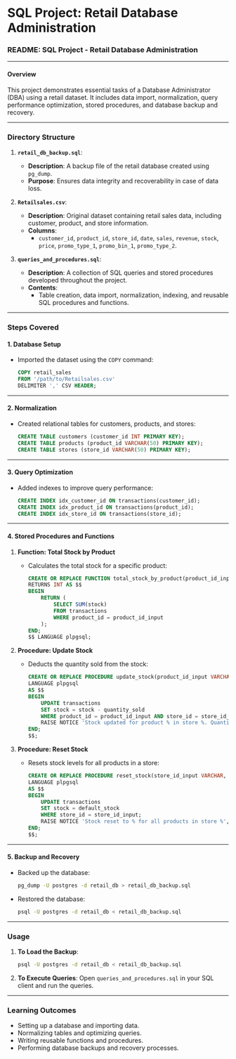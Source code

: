 <!DOCTYPE html>
<html lang="en">
<head>
    <meta charset="UTF-8">
    <meta name="viewport" content="width=device-width, initial-scale=1.0">
   
</head>
<body>
    <h1>SQL Project: Retail Database Administration</h1>



### **README: SQL Project - Retail Database Administration**

---

#### **Overview**
This project demonstrates essential tasks of a Database Administrator (DBA) using a retail dataset. It includes data import, normalization, query performance optimization, stored procedures, and database backup and recovery.

---

### **Directory Structure**
1. **`retail_db_backup.sql`**:
   - **Description**: A backup file of the retail database created using `pg_dump`.
   - **Purpose**: Ensures data integrity and recoverability in case of data loss.

2. **`Retailsales.csv`**:
   - **Description**: Original dataset containing retail sales data, including customer, product, and store information.
   - **Columns**:
     - `customer_id`, `product_id`, `store_id`, `date`, `sales`, `revenue`, `stock`, `price`, `promo_type_1`, `promo_bin_1`, `promo_type_2`.

3. **`queries_and_procedures.sql`**:
   - **Description**: A collection of SQL queries and stored procedures developed throughout the project.
   - **Contents**:
     - Table creation, data import, normalization, indexing, and reusable SQL procedures and functions.

---

### **Steps Covered**

#### **1. Database Setup**
- Imported the dataset using the `COPY` command:
  ```sql
  COPY retail_sales
  FROM '/path/to/Retailsales.csv'
  DELIMITER ',' CSV HEADER;
  ```

---

#### **2. Normalization**
- Created relational tables for customers, products, and stores:
  ```sql
  CREATE TABLE customers (customer_id INT PRIMARY KEY);
  CREATE TABLE products (product_id VARCHAR(50) PRIMARY KEY);
  CREATE TABLE stores (store_id VARCHAR(50) PRIMARY KEY);
  ```

---

#### **3. Query Optimization**
- Added indexes to improve query performance:
  ```sql
  CREATE INDEX idx_customer_id ON transactions(customer_id);
  CREATE INDEX idx_product_id ON transactions(product_id);
  CREATE INDEX idx_store_id ON transactions(store_id);
  ```

---

#### **4. Stored Procedures and Functions**

1. **Function: Total Stock by Product**
   - Calculates the total stock for a specific product:
     ```sql
     CREATE OR REPLACE FUNCTION total_stock_by_product(product_id_input VARCHAR)
     RETURNS INT AS $$
     BEGIN
         RETURN (
             SELECT SUM(stock)
             FROM transactions
             WHERE product_id = product_id_input
         );
     END;
     $$ LANGUAGE plpgsql;
     ```

2. **Procedure: Update Stock**
   - Deducts the quantity sold from the stock:
     ```sql
     CREATE OR REPLACE PROCEDURE update_stock(product_id_input VARCHAR, store_id_input VARCHAR, quantity_sold INT)
     LANGUAGE plpgsql
     AS $$
     BEGIN
         UPDATE transactions
         SET stock = stock - quantity_sold
         WHERE product_id = product_id_input AND store_id = store_id_input;
         RAISE NOTICE 'Stock updated for product % in store %. Quantity sold: %', product_id_input, store_id_input, quantity_sold;
     END;
     $$;
     ```

3. **Procedure: Reset Stock**
   - Resets stock levels for all products in a store:
     ```sql
     CREATE OR REPLACE PROCEDURE reset_stock(store_id_input VARCHAR, default_stock INT)
     LANGUAGE plpgsql
     AS $$
     BEGIN
         UPDATE transactions
         SET stock = default_stock
         WHERE store_id = store_id_input;
         RAISE NOTICE 'Stock reset to % for all products in store %', default_stock, store_id_input;
     END;
     $$;
     ```

---

#### **5. Backup and Recovery**
- Backed up the database:
  ```bash
  pg_dump -U postgres -d retail_db > retail_db_backup.sql
  ```

- Restored the database:
  ```bash
  psql -U postgres -d retail_db < retail_db_backup.sql
  ```

---

### **Usage**

1. **To Load the Backup**:
   ```bash
   psql -U postgres -d retail_db < retail_db_backup.sql
   ```

2. **To Execute Queries**:
   Open `queries_and_procedures.sql` in your SQL client and run the queries.

---

### **Learning Outcomes**
- Setting up a database and importing data.
- Normalizing tables and optimizing queries.
- Writing reusable functions and procedures.
- Performing database backups and recovery processes.

